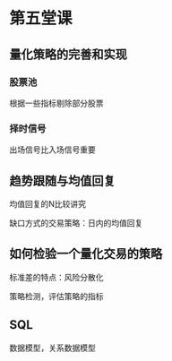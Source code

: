 # 第五堂课

## 量化策略的完善和实现

### 股票池
根据一些指标剔除部分股票

### 择时信号

出场信号比入场信号重要

## 趋势跟随与均值回复

均值回复的N比较讲究

缺口方式的交易策略：日内的均值回复

## 如何检验一个量化交易的策略

标准差的特点：风险分散化

策略检测，评估策略的指标

## SQL

数据模型，关系数据模型

